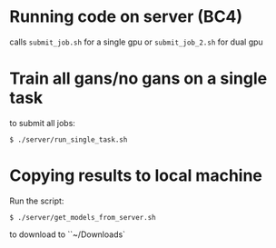 # Running code on server (BC4)

calls `submit_job.sh` for a single gpu or `submit_job_2.sh` for dual gpu

# Train all gans/no gans on a single task
to submit all jobs:
```
$ ./server/run_single_task.sh
```

# Copying results to local machine
Run the script:
```
$ ./server/get_models_from_server.sh
```
to download to ``~/Downloads`
